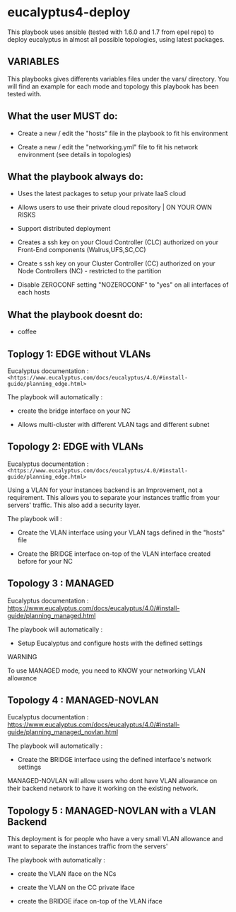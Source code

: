 eucalyptus4-deploy
==================

This playbook uses ansible (tested with 1.6.0 and 1.7 from epel repo) to deploy eucalyptus in almost all possible topologies, using latest packages.

VARIABLES
---------

This playbooks gives differents variables files under the vars/ directory. You will find an example for each mode and topology this playbook has been tested with.

What the user MUST do:
----------------------

- Create a new / edit the "hosts" file in the playbook to fit his environment

- Create a new / edit the "networking.yml" file to fit his network environment (see details in topologies)

What the playbook always do:
----------------------------

- Uses the latest packages to setup your private IaaS cloud

- Allows users to use their private cloud repository | ON YOUR OWN RISKS

- Support distributed deployment

- Creates a ssh key on your Cloud Controller (CLC) authorized on your Front-End components (Walrus,UFS,SC,CC)

- Create s ssh key on your Cluster Controller (CC) authorized on your Node Controllers (NC) - restricted to the partition

- Disable ZEROCONF setting "NOZEROCONF" to "yes" on all interfaces of each hosts

What the playbook doesnt do:
----------------------------

- coffee

Toplogy 1: EDGE without VLANs
------------------------------

Eucalyptus documentation : `<https://www.eucalyptus.com/docs/eucalyptus/4.0/#install-guide/planning_edge.html>`

The playbook will automatically :

- create the bridge interface on your NC

- Allows multi-cluster with different VLAN tags and different subnet

Topology 2: EDGE with VLANs
---------------------------

Eucalyptus documentation : `<https://www.eucalyptus.com/docs/eucalyptus/4.0/#install-guide/planning_edge.html>`

Using a VLAN for your instances backend is an Improvement, not a requirement. This allows you to separate your instances traffic from your servers' traffic.
This also add a security layer.

The playbook will :

- Create the VLAN interface using your VLAN tags defined in the "hosts" file

- Create the BRIDGE interface on-top of the VLAN interface created before for your NC

Topology 3 : MANAGED 
--------------------

Eucalyptus documentation : https://www.eucalyptus.com/docs/eucalyptus/4.0/#install-guide/planning_managed.html

The playbook will automatically :

- Setup Eucalyptus and configure hosts with the defined settings

WARNING

To use MANAGED mode, you need to KNOW your networking VLAN allowance

Topology 4 : MANAGED-NOVLAN
---------------------------

Eucalyptus documentation : https://www.eucalyptus.com/docs/eucalyptus/4.0/#install-guide/planning_managed_novlan.html

The playbook will automatically :

- Create the BRIDGE interface using the defined interface's network settings

MANAGED-NOVLAN will allow users who dont have VLAN allowance on their backend network to have it working on the existing network.

Topology 5 : MANAGED-NOVLAN with a VLAN Backend
-----------------------------------------------

This deployment is for people who have a very small VLAN allowance and want to separate the instances traffic from the servers'

The playbook with automatically :

- create the VLAN iface on the NCs

- create the VLAN on the CC private iface

- create the BRIDGE iface on-top of the VLAN iface
